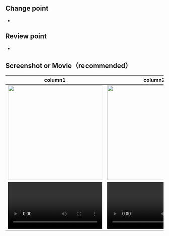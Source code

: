 ## Change point
- 
## Review point
- 
## Screenshot or Movie（recommended）

column1|column2
:--:|:--:
<img src="" width="300" /> | <img src="" width="300" />
<video src="" width="300" /> | <video src="" width="300" />
